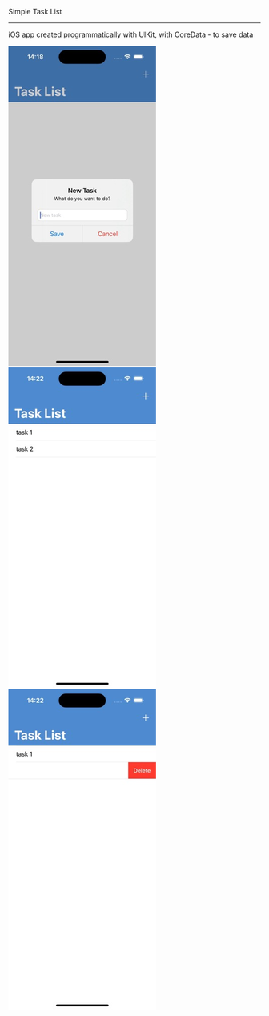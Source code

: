 Simple Task List
__________________________________________
iOS app created programmatically with UIKit, with CoreData - to save data

![Screnshot](https://github.com/AL-Lina/CoreDataDemo/blob/main/AddTask.jpeg)
![Screnshot](https://github.com/AL-Lina/CoreDataDemo/blob/main/Example.jpeg)
![Screnshot](https://github.com/AL-Lina/CoreDataDemo/blob/main/DeleteTask.jpeg)
